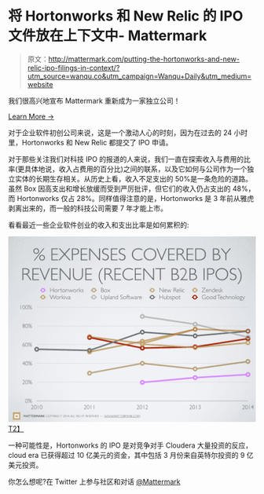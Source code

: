 # 将 Hortonworks 和 New Relic 的 IPO 文件放在上下文中- Mattermark

> 原文：<http://mattermark.com/putting-the-hortonworks-and-new-relic-ipo-filings-in-context/?utm_source=wanqu.co&utm_campaign=Wanqu+Daily&utm_medium=website>

我们很高兴地宣布 Mattermark 重新成为一家独立公司！

[Learn More →](https://mattermark.com/blog)

<main id="site-body">





对于企业软件初创公司来说，这是一个激动人心的时刻，因为在过去的 24 小时里，Hortonworks 和 New Relic 都提交了 IPO 申请。

对于那些关注我们对科技 IPO 的报道的人来说，我们一直在探索收入与费用的比率(更具体地说，收入占费用的百分比)之间的联系，以及它如何与公司作为一个独立实体的长期生存相关。从历史上看，收入不足支出的 50%是一条危险的道路。虽然 Box 因高支出和增长放缓而受到严厉批评，但它们的收入仍占支出的 48%，而 Hortonworks 仅占 28%。同样值得注意的是，Hortonworks 是 3 年前从雅虎剥离出来的，而一般的科技公司需要 7 年才能上市。

看看最近一些企业软件创业的收入和支出比率是如何累积的:

[![enterpriseIPOs.001](img/a131ae2b156fd04bacb270d86b834bfb.png)T2】](https://s21870.pcdn.co/wp-content/uploads/2014/11/enterpriseIPOs.0011.jpg)

一种可能性是，Hortonworks 的 IPO 是对竞争对手 Cloudera 大量投资的反应，cloud era 已获得超过 10 亿美元的资金，其中包括 3 月份来自英特尔投资的 9 亿美元投资。

你怎么想呢?在 Twitter 上参与社区和对话 [@Mattermark](http://www.twitter.com/mattermark)





</main>